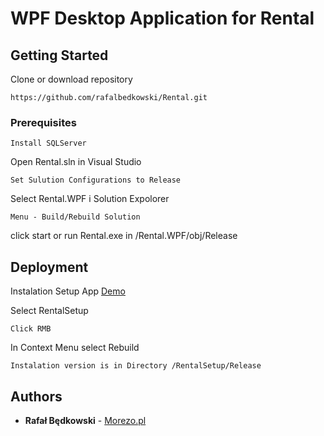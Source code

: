 # WPF Desktop Application for Rental



## Getting Started

Clone or download repository

```
https://github.com/rafalbedkowski/Rental.git
```

### Prerequisites
```
Install SQLServer
```

Open Rental.sln in Visual Studio

```
Set Sulution Configurations to Release

```
Select Rental.WPF i Solution Expolorer

```
Menu - Build/Rebuild Solution

```

click start  or run Rental.exe in /Rental.WPF/obj/Release


## Deployment

Instalation Setup App
[Demo](https://github.com/rafalbedkowski/Rental/tree/master/RentalSetup/Release)

Select RentalSetup

```
Click RMB
```

In Context Menu select Rebuild

```
Instalation version is in Directory /RentalSetup/Release
```


## Authors

- **Rafał Będkowski** - [Morezo.pl](http://morezo.pl)
